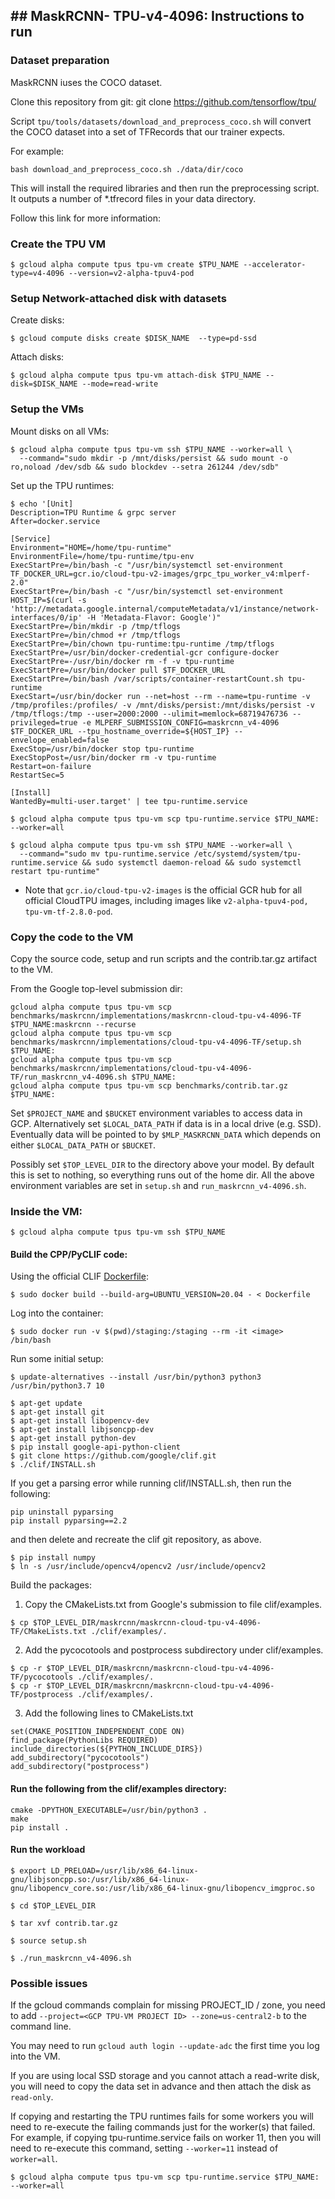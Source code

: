 
## ## MaskRCNN- TPU-v4-4096: Instructions to run

### Dataset preparation

MaskRCNN iuses the COCO dataset.

Clone this repository from git: git clone https://github.com/tensorflow/tpu/

Script `tpu/tools/datasets/download_and_preprocess_coco.sh` will convert the COCO dataset into a set of TFRecords that our trainer expects.

For example:
```
bash download_and_preprocess_coco.sh ./data/dir/coco
```

This will install the required libraries and then run the preprocessing script. It outputs a number of *.tfrecord files in your data directory.

Follow this link for more information:


### Create the TPU VM
```
$ gcloud alpha compute tpus tpu-vm create $TPU_NAME --accelerator-type=v4-4096 --version=v2-alpha-tpuv4-pod
```

### Setup Network-attached disk with datasets

Create disks:

```
$ gcloud compute disks create $DISK_NAME  --type=pd-ssd
```

Attach disks:

```
$ gcloud alpha compute tpus tpu-vm attach-disk $TPU_NAME --disk=$DISK_NAME --mode=read-write
```


### Setup the VMs

Mount disks on all VMs:

```
$ gcloud alpha compute tpus tpu-vm ssh $TPU_NAME --worker=all \
  --command="sudo mkdir -p /mnt/disks/persist && sudo mount -o ro,noload /dev/sdb && sudo blockdev --setra 261244 /dev/sdb"
```

Set up the TPU runtimes:

```
$ echo '[Unit]
Description=TPU Runtime & grpc server
After=docker.service

[Service]
Environment="HOME=/home/tpu-runtime"
EnvironmentFile=/home/tpu-runtime/tpu-env
ExecStartPre=/bin/bash -c "/usr/bin/systemctl set-environment TF_DOCKER_URL=gcr.io/cloud-tpu-v2-images/grpc_tpu_worker_v4:mlperf-2.0"
ExecStartPre=/bin/bash -c "/usr/bin/systemctl set-environment HOST_IP=$(curl -s 'http://metadata.google.internal/computeMetadata/v1/instance/network-interfaces/0/ip' -H 'Metadata-Flavor: Google')"
ExecStartPre=/bin/mkdir -p /tmp/tflogs
ExecStartPre=/bin/chmod +r /tmp/tflogs
ExecStartPre=/bin/chown tpu-runtime:tpu-runtime /tmp/tflogs
ExecStartPre=/usr/bin/docker-credential-gcr configure-docker
ExecStartPre=-/usr/bin/docker rm -f -v tpu-runtime
ExecStartPre=/usr/bin/docker pull $TF_DOCKER_URL
ExecStartPre=/bin/bash /var/scripts/container-restartCount.sh tpu-runtime
ExecStart=/usr/bin/docker run --net=host --rm --name=tpu-runtime -v /tmp/profiles:/profiles/ -v /mnt/disks/persist:/mnt/disks/persist -v /tmp/tflogs:/tmp --user=2000:2000 --ulimit=memlock=68719476736 --privileged=true -e MLPERF_SUBMISSION_CONFIG=maskrcnn_v4-4096 $TF_DOCKER_URL --tpu_hostname_override=${HOST_IP} --envelope_enabled=false
ExecStop=/usr/bin/docker stop tpu-runtime
ExecStopPost=/usr/bin/docker rm -v tpu-runtime
Restart=on-failure
RestartSec=5

[Install]
WantedBy=multi-user.target' | tee tpu-runtime.service

$ gcloud alpha compute tpus tpu-vm scp tpu-runtime.service $TPU_NAME: --worker=all

$ gcloud alpha compute tpus tpu-vm ssh $TPU_NAME --worker=all \
  --command="sudo mv tpu-runtime.service /etc/systemd/system/tpu-runtime.service && sudo systemctl daemon-reload && sudo systemctl restart tpu-runtime"

```
* Note that `gcr.io/cloud-tpu-v2-images` is the official GCR hub for all official CloudTPU images, including images like `v2-alpha-tpuv4-pod, tpu-vm-tf-2.8.0-pod`.

### Copy the code to the VM

Copy the source code, setup and run scripts and the contrib.tar.gz artifact to the VM.

From the Google top-level submission dir:
```
gcloud alpha compute tpus tpu-vm scp benchmarks/maskrcnn/implementations/maskrcnn-cloud-tpu-v4-4096-TF $TPU_NAME:maskrcnn --recurse
gcloud alpha compute tpus tpu-vm scp benchmarks/maskrcnn/implementations/cloud-tpu-v4-4096-TF/setup.sh $TPU_NAME:
gcloud alpha compute tpus tpu-vm scp benchmarks/maskrcnn/implementations/cloud-tpu-v4-4096-TF/run_maskrcnn_v4-4096.sh $TPU_NAME:
gcloud alpha compute tpus tpu-vm scp benchmarks/contrib.tar.gz $TPU_NAME:
```

Set `$PROJECT_NAME` and `$BUCKET` environment variables to access data in GCP.
Alternatively set `$LOCAL_DATA_PATH` if data is in a local drive (e.g. SSD).
Eventually data will be pointed to by `$MLP_MASKRCNN_DATA` which depends on either
```$LOCAL_DATA_PATH``` or `$BUCKET`.

Possibly set `$TOP_LEVEL_DIR` to the directory above your model. By default this is set to nothing, so everything runs out of the home dir.
All the above environment variables are set in `setup.sh` and `run_maskrcnn_v4-4096.sh`.

### Inside the VM:

```
$ gcloud alpha compute tpus tpu-vm ssh $TPU_NAME
```

#### Build the CPP/PyCLIF code:

Using the official CLIF [Dockerfile](https://github.com/google/clif/blob/main/Dockerfile):
```
$ sudo docker build --build-arg=UBUNTU_VERSION=20.04 - < Dockerfile
```

Log into the container:
```
$ sudo docker run -v $(pwd)/staging:/staging --rm -it <image> /bin/bash
```

Run some initial setup:
```
$ update-alternatives --install /usr/bin/python3 python3 /usr/bin/python3.7 10

$ apt-get update
$ apt-get install git
$ apt-get install libopencv-dev
$ apt-get install libjsoncpp-dev
$ apt-get install python-dev
$ pip install google-api-python-client
$ git clone https://github.com/google/clif.git
$ ./clif/INSTALL.sh
```
If you get a parsing error while running clif/INSTALL.sh, then run the following:
```
pip uninstall pyparsing
pip install pyparsing==2.2
```
and then delete and recreate the clif git repository, as above.

```
$ pip install numpy
$ ln -s /usr/include/opencv4/opencv2 /usr/include/opencv2
```

Build the packages:
1. Copy the CMakeLists.txt from Google's submission to file clif/examples.

```
$ cp $TOP_LEVEL_DIR/maskrcnn/maskrcnn-cloud-tpu-v4-4096-TF/CMakeLists.txt ./clif/examples/.
```

2. Add the pycocotools and postprocess subdirectory under clif/examples.

```
$ cp -r $TOP_LEVEL_DIR/maskrcnn/maskrcnn-cloud-tpu-v4-4096-TF/pycocotools ./clif/examples/.
$ cp -r $TOP_LEVEL_DIR/maskrcnn/maskrcnn-cloud-tpu-v4-4096-TF/postprocess ./clif/examples/.
```

3. Add the following lines to CMakeLists.txt

```
set(CMAKE_POSITION_INDEPENDENT_CODE ON)
find_package(PythonLibs REQUIRED)
include_directories(${PYTHON_INCLUDE_DIRS})
add_subdirectory("pycocotools")
add_subdirectory("postprocess")
```

#### Run the following from the clif/examples directory:
```
cmake -DPYTHON_EXECUTABLE=/usr/bin/python3 .
make
pip install .
```

#### Run the workload

```
$ export LD_PRELOAD=/usr/lib/x86_64-linux-gnu/libjsoncpp.so:/usr/lib/x86_64-linux-gnu/libopencv_core.so:/usr/lib/x86_64-linux-gnu/libopencv_imgproc.so

$ cd $TOP_LEVEL_DIR

$ tar xvf contrib.tar.gz

$ source setup.sh

$ ./run_maskrcnn_v4-4096.sh
```

### Possible issues

If the gcloud commands complain for missing PROJECT_ID / zone, you need to add `--project=<GCP TPU-VM PROJECT ID> --zone=us-central2-b` to the command line.

You may need to run `gcloud auth login --update-adc` the first time you log into the VM.

If you are using local SSD storage and you cannot attach a read-write disk, you will need to copy the data set in advance and then attach the disk as `read-only`.

If copying and restarting the TPU runtimes fails for some workers you will need to re-execute the failing commands just for the worker(s) that failed.
For example, if copying tpu-runtime.service fails on worker 11, then you will need to re-execute this command, setting `--worker=11` instead of `worker=all`.

```$ gcloud alpha compute tpus tpu-vm scp tpu-runtime.service $TPU_NAME: --worker=all```
